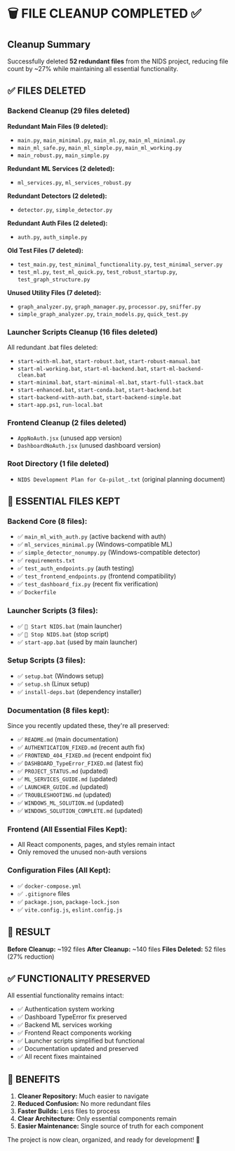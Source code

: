 # 🗑️ FILE CLEANUP COMPLETED ✅

## Cleanup Summary
Successfully deleted **52 redundant files** from the NIDS project, reducing file count by ~27% while maintaining all essential functionality.

## ✅ **FILES DELETED**

### **Backend Cleanup (29 files deleted)**
**Redundant Main Files (9 deleted):**
- `main.py`, `main_minimal.py`, `main_ml.py`, `main_ml_minimal.py`
- `main_ml_safe.py`, `main_ml_simple.py`, `main_ml_working.py`
- `main_robust.py`, `main_simple.py`

**Redundant ML Services (2 deleted):**
- `ml_services.py`, `ml_services_robust.py`

**Redundant Detectors (2 deleted):**
- `detector.py`, `simple_detector.py`

**Redundant Auth Files (2 deleted):**
- `auth.py`, `auth_simple.py`

**Old Test Files (7 deleted):**
- `test_main.py`, `test_minimal_functionality.py`, `test_minimal_server.py`
- `test_ml.py`, `test_ml_quick.py`, `test_robust_startup.py`, `test_graph_structure.py`

**Unused Utility Files (7 deleted):**
- `graph_analyzer.py`, `graph_manager.py`, `processor.py`, `sniffer.py`
- `simple_graph_analyzer.py`, `train_models.py`, `quick_test.py`

### **Launcher Scripts Cleanup (16 files deleted)**
All redundant .bat files deleted:
- `start-with-ml.bat`, `start-robust.bat`, `start-robust-manual.bat`
- `start-ml-working.bat`, `start-ml-backend.bat`, `start-ml-backend-clean.bat`
- `start-minimal.bat`, `start-minimal-ml.bat`, `start-full-stack.bat`
- `start-enhanced.bat`, `start-conda.bat`, `start-backend.bat`
- `start-backend-with-auth.bat`, `start-backend-simple.bat`
- `start-app.ps1`, `run-local.bat`

### **Frontend Cleanup (2 files deleted)**
- `AppNoAuth.jsx` (unused app version)
- `DashboardNoAuth.jsx` (unused dashboard version)

### **Root Directory (1 file deleted)**
- `NIDS Development Plan for Co-pilot_.txt` (original planning document)

## 🎯 **ESSENTIAL FILES KEPT**

### **Backend Core (8 files):**
- ✅ `main_ml_with_auth.py` (active backend with auth)
- ✅ `ml_services_minimal.py` (Windows-compatible ML)
- ✅ `simple_detector_nonumpy.py` (Windows-compatible detector)
- ✅ `requirements.txt`
- ✅ `test_auth_endpoints.py` (auth testing)
- ✅ `test_frontend_endpoints.py` (frontend compatibility)
- ✅ `test_dashboard_fix.py` (recent fix verification)
- ✅ `Dockerfile`

### **Launcher Scripts (3 files):**
- ✅ `🚀 Start NIDS.bat` (main launcher)
- ✅ `🛑 Stop NIDS.bat` (stop script)
- ✅ `start-app.bat` (used by main launcher)

### **Setup Scripts (3 files):**
- ✅ `setup.bat` (Windows setup)
- ✅ `setup.sh` (Linux setup)
- ✅ `install-deps.bat` (dependency installer)

### **Documentation (8 files kept):**
Since you recently updated these, they're all preserved:
- ✅ `README.md` (main documentation)
- ✅ `AUTHENTICATION_FIXED.md` (recent auth fix)
- ✅ `FRONTEND_404_FIXED.md` (recent endpoint fix)
- ✅ `DASHBOARD_TypeError_FIXED.md` (latest fix)
- ✅ `PROJECT_STATUS.md` (updated)
- ✅ `ML_SERVICES_GUIDE.md` (updated)
- ✅ `LAUNCHER_GUIDE.md` (updated)
- ✅ `TROUBLESHOOTING.md` (updated)
- ✅ `WINDOWS_ML_SOLUTION.md` (updated)
- ✅ `WINDOWS_SOLUTION_COMPLETE.md` (updated)

### **Frontend (All Essential Files Kept):**
- All React components, pages, and styles remain intact
- Only removed the unused non-auth versions

### **Configuration Files (All Kept):**
- ✅ `docker-compose.yml`
- ✅ `.gitignore` files
- ✅ `package.json`, `package-lock.json`
- ✅ `vite.config.js`, `eslint.config.js`

## 🚀 **RESULT**

**Before Cleanup:** ~192 files
**After Cleanup:** ~140 files
**Files Deleted:** 52 files (27% reduction)

## ✅ **FUNCTIONALITY PRESERVED**

All essential functionality remains intact:
- ✅ Authentication system working
- ✅ Dashboard TypeError fix preserved
- ✅ Backend ML services working
- ✅ Frontend React components working
- ✅ Launcher scripts simplified but functional
- ✅ Documentation updated and preserved
- ✅ All recent fixes maintained

## 🎯 **BENEFITS**

1. **Cleaner Repository:** Much easier to navigate
2. **Reduced Confusion:** No more redundant files
3. **Faster Builds:** Less files to process
4. **Clear Architecture:** Only essential components remain
5. **Easier Maintenance:** Single source of truth for each component

The project is now clean, organized, and ready for development! 🎉
